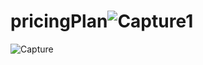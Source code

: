 # pricingPlan![Capture1](https://github.com/Asad-Ghouri/pricingPlan/assets/84624564/cf764255-84ff-451f-9ca5-147d0a4ceec8)
![Capture](https://github.com/Asad-Ghouri/pricingPlan/assets/84624564/e9620704-2959-449f-b3b3-8155cb785992)
